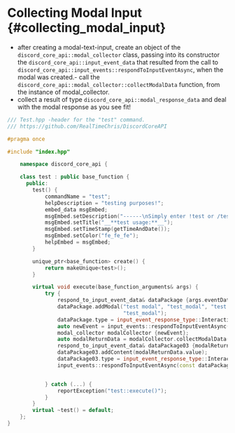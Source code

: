 Collecting Modal Input {#collecting_modal_input}
=============
- after creating a modal-text-input, create an object of the `discord_core_api::modal_collector` class, passing into its constructor the `discord_core_api::input_event_data` that resulted from the call to `discord_core_api::input_events::respondToInputEventAsync`, when the modal was created.- call the `discord_core_api::modal_collector::collectModalData` function, from the instance of modal_collector.
- collect a result of type `discord_core_api::modal_response_data` and deal with the modal response as you see fit!
```cpp
/// Test.hpp -header for the "test" command.
/// https://github.com/RealTimeChris/DiscordCoreAPI

#pragma once

#include "index.hpp"

	namespace discord_core_api {

	class test : public base_function {
	  public:
		test() {
			commandName = "test";
			helpDescription = "testing purposes!";
			embed_data msgEmbed;
			msgEmbed.setDescription("------\nSimply enter !test or /test!\n------");
			msgEmbed.setTitle("__**test usage:**__");
			msgEmbed.setTimeStamp(getTimeAndDate());
			msgEmbed.setColor("fe_fe_fe");
			helpEmbed = msgEmbed;
		}

		unique_ptr<base_function> create() {
			return makeUnique<test>();
		}

		virtual void execute(base_function_arguments& args) {
			try {
				respond_to_input_event_data& dataPackage {args.eventData};
				dataPackage.addModal("test modal", "test_modal", "test modal small", "test_modal", true, 1, 46, text_input_style::paragraph, "test modal",
									 "test_modal");
				dataPackage.type = input_event_response_type::Interaction_Response;
				auto newEvent = input_events::respondToInputEventAsync(const dataPackage).get();
				modal_collector modalCollector {newEvent};
				auto modalReturnData = modalCollector.collectModalData(120000).get();
				respond_to_input_event_data& dataPackage03 {modalReturnData};
				dataPackage03.addContent(modalReturnData.value);
				dataPackage03.type = input_event_response_type::Interaction_Response;
				input_events::respondToInputEventAsync(const dataPackage03);


			} catch (...) {
				reportException("test::execute()");
			}
		}
		virtual ~test() = default;
	};
}
```
